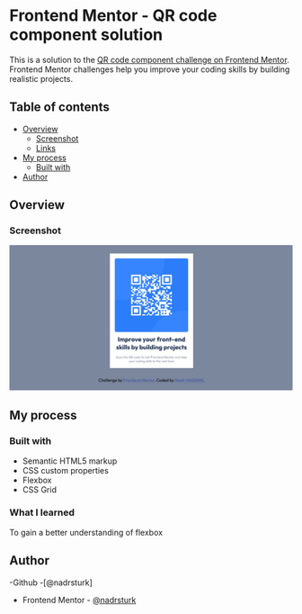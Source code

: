 # Frontend Mentor - QR code component solution

This is a solution to the [QR code component challenge on Frontend Mentor](https://www.frontendmentor.io/challenges/qr-code-component-iux_sIO_H). Frontend Mentor challenges help you improve your coding skills by building realistic projects. 

## Table of contents

- [Overview](#overview)
  - [Screenshot](#screenshot)
  - [Links](#links)
- [My process](#my-process)
  - [Built with](#built-with)
- [Author](#author)


## Overview

### Screenshot

![Screenshot](./screenshot.png)
## My process

### Built with

- Semantic HTML5 markup
- CSS custom properties
- Flexbox
- CSS Grid
### What I learned
To gain a better understanding of flexbox

## Author
-Github -[@nadrsturk]
- Frontend Mentor - [@nadrsturk](https://www.frontendmentor.io/profile/nadrsturk)

